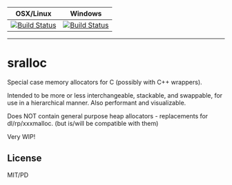 
| OSX/Linux                                                                                                       | Windows                                                                                                                                  |
| --------------------------------------------------------------------------------------------------------------- | ---------------------------------------------------------------------------------------------------------------------------------------- |
| [![Build Status](https://travis-ci.org/Srekel/sralloc.svg?branch=master)](https://travis-ci.org/Srekel/sralloc) | [![Build Status](https://ci.appveyor.com/api/projects/status/9vxpg5jccc3pas2j?svg=true)](https://ci.appveyor.com/project/Srekel/sralloc) |
****

# sralloc

Special case memory allocators for C (possibly with C++ wrappers).

Intended to be more or less interchangeable, stackable, and swappable, for use in a hierarchical manner. Also performant and visualizable.

Does NOT contain general purpose heap allocators - replacements for dl/rp/xxxmalloc. (but is/will be compatible with them)

Very WIP!

## License

MIT/PD
